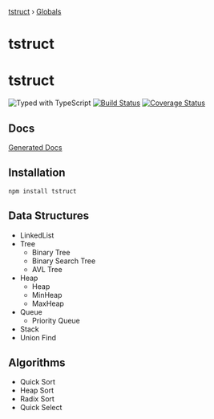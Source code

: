 [tstruct](README.md) › [Globals](globals.md)

# tstruct

# tstruct
<!-- Badges -->
![Typed with TypeScript](https://flat.badgen.net/badge/icon/Typed?icon=typescript&label&labelColor=blue&color=555555)
[![Build Status](https://travis-ci.org/powerofsoul/tstruct.svg?branch=master)](https://travis-ci.org/powerofsoul/tstruct)
[![Coverage Status](https://coveralls.io/repos/github/powerofsoul/tstruct/badge.svg?branch=master)](https://coveralls.io/github/powerofsoul/tstruct?branch=master)

<!-- End Badges -->
## Docs
[Generated Docs](docs/globals.md)

## Installation
~~~
npm install tstruct 
~~~

## Data Structures 
- LinkedList
- Tree
    - Binary Tree
    - Binary Search Tree
    - AVL Tree
- Heap
    - Heap
    - MinHeap
    - MaxHeap
- Queue
    - Priority Queue
- Stack
- Union Find

## Algorithms
- Quick Sort
- Heap Sort
- Radix Sort
- Quick Select
